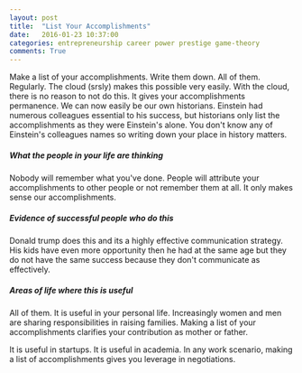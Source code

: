 ```yaml
---
layout: post
title:  "List Your Accomplishments"
date:   2016-01-23 10:37:00
categories: entrepreneurship career power prestige game-theory
comments: True
---
```



Make a list of your accomplishments. Write them down. All of them. Regularly. The cloud (srsly) makes this possible very easily. With the cloud, there is no reason to not do this. It gives your accomplishments permanence. We can now easily be our own historians. Einstein had numerous colleagues essential to his success, but historians only list the accomplishments as they were Einstein's alone. You don't know any of Einstein's colleagues names so writing down your place in history matters.


##### What the people in your life are thinking
Nobody will remember what you've done. People will attribute your accomplishments to other people or not remember them at all. It only makes sense our accomplishments.  

##### Evidence of successful people who do this
Donald trump does this and its a highly effective communication strategy. His kids have even more opportunity then he had at the same age but they do not have the same success because they don't communicate as effectively.

##### Areas of life where this is useful
All of them. It is useful in your personal life. Increasingly women and men are sharing responsibilities in raising families. Making a list of your accomplishments clarifies your contribution as mother or father.

It is useful in startups. It is useful in academia. In any work scenario, making a list of accomplishments gives you leverage in negotiations. 
